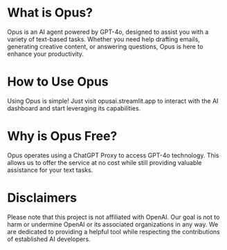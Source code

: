 # What is Opus?
Opus is an AI agent powered by GPT-4o, designed to assist you with a variety of text-based tasks. Whether you need help drafting emails, generating creative content, or answering questions, Opus is here to enhance your productivity.

# How to Use Opus
Using Opus is simple! Just visit opusai.streamlit.app to interact with the AI dashboard and start leveraging its capabilities.

# Why is Opus Free?
Opus operates using a ChatGPT Proxy to access GPT-4o technology. This allows us to offer the service at no cost while still providing valuable assistance for your text tasks.

# Disclaimers
Please note that this project is not affiliated with OpenAI. Our goal is not to harm or undermine OpenAI or its associated organizations in any way. We are dedicated to providing a helpful tool while respecting the contributions of established AI developers.

